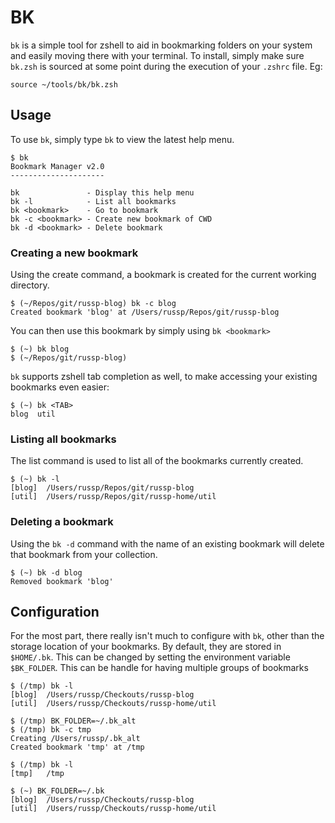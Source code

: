 # BK #

`bk` is a simple tool for zshell to aid in bookmarking folders on your system and easily moving there with your
terminal.  To install, simply make sure `bk.zsh` is sourced at some point
during the execution of your `.zshrc` file. Eg:

    source ~/tools/bk/bk.zsh

## Usage ##

To use `bk`, simply type `bk` to view the latest help menu.

    $ bk
    Bookmark Manager v2.0
    ---------------------

    bk               - Display this help menu
    bk -l            - List all bookmarks
    bk <bookmark>    - Go to bookmark
    bk -c <bookmark> - Create new bookmark of CWD
    bk -d <bookmark> - Delete bookmark

### Creating a new bookmark ###

Using the create command, a bookmark is created for the current working directory.

    $ (~/Repos/git/russp-blog) bk -c blog
    Created bookmark 'blog' at /Users/russp/Repos/git/russp-blog

You can then use this bookmark by simply using `bk <bookmark>`

    $ (~) bk blog
    $ (~/Repos/git/russp-blog)

`bk` supports zshell tab completion as well, to make accessing your existing bookmarks even easier:

    $ (~) bk <TAB>
    blog  util

### Listing all bookmarks ###

The list command is used to list all of the bookmarks currently created.

    $ (~) bk -l
    [blog]	/Users/russp/Repos/git/russp-blog
    [util]	/Users/russp/Repos/git/russp-home/util

### Deleting a bookmark ###

Using the `bk -d` command with the name of an existing bookmark will delete that bookmark from your
collection.

    $ (~) bk -d blog
    Removed bookmark 'blog'


## Configuration ##

For the most part, there really isn't much to configure with `bk`, other than the storage location of your bookmarks.  By default,
they are stored in `$HOME/.bk`.  This can be changed by setting the environment variable `$BK_FOLDER`.  This can be handle for having
multiple groups of bookmarks

    $ (/tmp) bk -l
    [blog]	/Users/russp/Checkouts/russp-blog
    [util]	/Users/russp/Checkouts/russp-home/util

    $ (/tmp) BK_FOLDER=~/.bk_alt
    $ (/tmp) bk -c tmp
    Creating /Users/russp/.bk_alt
    Created bookmark 'tmp' at /tmp

    $ (/tmp) bk -l
    [tmp]	/tmp

    $ (~) BK_FOLDER=~/.bk
    [blog]	/Users/russp/Checkouts/russp-blog
    [util]	/Users/russp/Checkouts/russp-home/util
